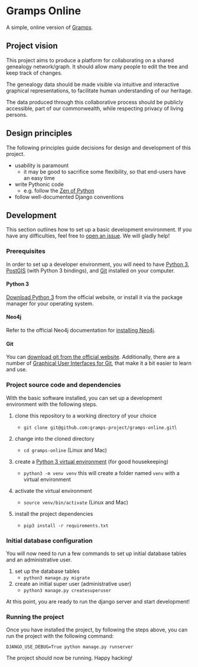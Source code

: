 # Gramps Online

A simple, online version of [Gramps](https://gramps-project.org/).

## Project vision

This project aims to produce a platform for collaborating on a shared genealogy network/graph. It should allow many people to edit the tree and keep track of changes.

The genealogy data should be made visible via intuitive and interactive graphical representations, to facilitate human understanding of our heritage.

The data produced through this collaborative process should be publicly accessible, part of our commonwealth, while respecting privacy of living persons.

## Design principles

The following principles guide decisions for design and development of this project.

- usability is paramount
  - it may be good to sacrifice some flexibility, so that end-users have an easy time
- write Pythonic code
  - e.g. follow the [Zen of Python](https://www.python.org/dev/peps/pep-0020/)
- follow well-documented Django conventions

## Development

This section outlines how to set up a basic development environment. If you have any difficulties, feel free to [open an issue](https://github.com/gramps-project/gramps-online/issues/new). We will gladly help!

### Prerequisites

In order to set up a developer environment, you will need to have [Python 3](https://www.python.org/), [PostGIS](https://postgis.net/) (with Python 3 bindings), and [Git](https://git-scm.com/) installed on your computer.

#### Python 3

[Download Python 3](https://www.python.org/downloads/) from the official website, or install it via the package manager for your operating system.

#### Neo4j

Refer to the official Neo4j documentation for [installing Neo4j](https://neo4j.com/docs/operations-manual/3.5/installation/).

#### Git

You can [download git from the official website](https://git-scm.com/downloads). Additionally, there are a number of [Graphical User Interfaces for Git](https://git-scm.com/downloads/guis), that make it a bit easier to learn and use.

### Project source code and dependencies

With the basic software installed, you can set up a development environment with the following steps.

1. clone this repository to a working directory of your choice
   - `git clone git@github.com:gramps-project/gramps-online.git`\
2. change into the cloned directory
   - `cd gramps-online` (Linux and Mac)
3. create a [Python 3 virtual environment](https://docs.python.org/3/library/venv.html) (for good housekeeping)
   - `python3 -m venv venv` this will create a folder named `venv` with a virtual environment
4. activate the virtual environment
   - `source venv/bin/activate` (Linux and Mac)
5. install the project dependencies

   - `pip3 install -r requirements.txt`

### Initial database configuration

You will now need to run a few commands to set up initial database tables and an administrative user.

1. set up the database tables
   - `python3 manage.py migrate`
2. create an initial super user (administrative user)
   - `python3 manage.py createsuperuser`

At this point, you are ready to run the django server and start development!

### Running the project

Once you have installed the project, by following the steps above, you can run the project with the following command:

`DJANGO_USE_DEBUG=True python manage.py runserver`

The project should now be running. Happy hacking!
